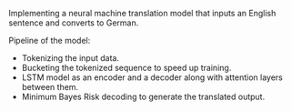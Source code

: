 
Implementing a neural machine translation model that inputs an English sentence and converts to German.<br />

Pipeline of the model:
- Tokenizing the input data.
- Bucketing the  tokenized sequence to speed up training.
- LSTM model as an encoder and a decoder along with attention layers between them.
- Minimum Bayes Risk decoding to generate the translated output.
